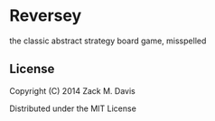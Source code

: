 # Reversey

the classic abstract strategy board game, misspelled

## License

Copyright (C) 2014 Zack M. Davis

Distributed under the MIT License